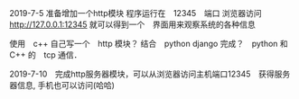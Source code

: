 2019-7-5 准备增加一个http模块
程序运行在　12345　端口
浏览器访问　http://127.0.0.1:12345
就可以得到一个　界面用来观察系统的各种信息

使用　c++ 自己写一个　http 模块？
结合　python django 完成？　python 和　C++ 的　tcp 通信．

2019-7-10　完成http服务器模块，可以从浏览器访问主机端口12345　获得服务器信息, 手机也可以访问(哈哈)
